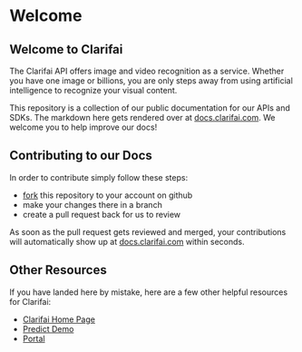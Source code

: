# Welcome

## Welcome to Clarifai

The Clarifai API offers image and video recognition as a service. Whether you have one image or billions, you are only steps away from using artificial intelligence to recognize your visual content.

This repository is a collection of our public documentation for our APIs and SDKs. The markdown here gets rendered over at [docs.clarifai.com](https://docs.clarifai.com). We welcome you to help improve our docs!

## Contributing to our Docs

In order to contribute simply follow these steps:
* [fork](https://help.github.com/en/articles/fork-a-repo) this repository to your account on github
* make your changes there in a branch
* create a pull request back for us to review

As soon as the pull request gets reviewed and merged, your contributions will automatically show up at [docs.clarifai.com](https://docs.clarifai.com) within seconds. 

## Other Resources

If you have landed here by mistake, here are a few other helpful resources for Clarifai: 

* [Clarifai Home Page](https://www.clarifai.com) 
* [Predict Demo](https://www.clarifai.com/demo)
* [Portal](https://portal.clarifai.com)
